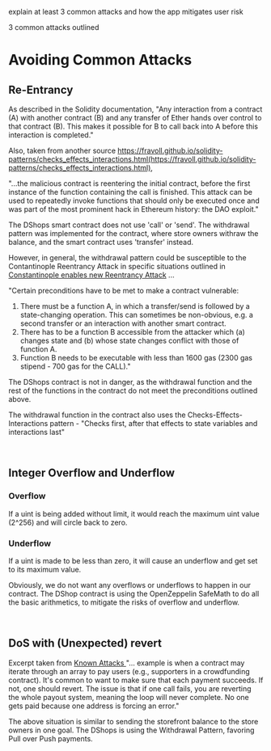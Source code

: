 explain at least 3 common attacks and how the app mitigates user risk

3 common attacks outlined

# Avoiding Common Attacks

## Re-Entrancy

As described in the Solidity documentation, "Any interaction from a contract (A) with another contract (B) and any transfer of Ether hands over control to that contract (B). This makes it possible for B to call back into A before this interaction is completed."

Also, taken from another source https://fravoll.github.io/solidity-patterns/checks_effects_interactions.html(https://fravoll.github.io/solidity-patterns/checks_effects_interactions.html),

"...the malicious contract is reentering the initial contract, before the first instance of the function containing the call is finished. This attack can be used to repeatedly invoke functions that should only be executed once and was part of the most prominent hack in Ethereum history: the DAO exploit."

The DShops smart contract does not use 'call' or 'send'. The withdrawal pattern was implemented for the contract, where store owners withraw the balance, and the smart contract uses 'transfer' instead. 

However, in general, the withdrawal pattern could be susceptible to the Contantinople Reentrancy Attack in specific situations outlined in [Constantinople enables new Reentrancy Attack](https://medium.com/chainsecurity/constantinople-enables-new-reentrancy-attack-ace4088297d9) ...  

"Certain preconditions have to be met to make a contract vulnerable:
1. There must be a function A, in which a transfer/send is followed by a state-changing operation. This can sometimes be non-obvious, e.g. a second transfer or an interaction with another smart contract.
2. There has to be a function B accessible from the attacker which (a) changes state and (b) whose state changes conflict with those of function A.
3. Function B needs to be executable with less than 1600 gas
(2300 gas stipend - 700 gas for the CALL)."

The DShops contract is not in danger, as the withdrawal function and the rest of the functions in the contract do not meet the preconditions outlined above.

The withdrawal function in the contract also uses the Checks-Effects-Interactions pattern - "Checks first, after that effects to state variables and interactions last"

&nbsp;

## Integer Overflow and Underflow

### Overflow

If a uint is being added without limit, it would reach the maximum uint value (2^256) and will circle back to zero.

### Underflow

If a uint is made to be less than zero, it will cause an underflow and get set to its maximum value. 

Obviously, we do not want any overflows or underflows to happen in our contract. The DShop contract is using the OpenZeppelin SafeMath to do all the basic arithmetics, to mitigate the risks of overflow and underflow.

&nbsp;

## DoS with (Unexpected) revert

Excerpt taken from [Known Attacks
](https://consensys.github.io/smart-contract-best-practices/known_attacks/#dos-with-unexpected-revert)"... example is when a contract may iterate through an array to pay users (e.g., supporters in a crowdfunding contract). It's common to want to make sure that each payment succeeds. If not, one should revert. The issue is that if one call fails, you are reverting the whole payout system, meaning the loop will never complete. No one gets paid because one address is forcing an error."

The above situation is similar to sending the storefront balance to the store owners in one goal. The DShops is using the Withdrawal Pattern, favoring Pull over Push payments.